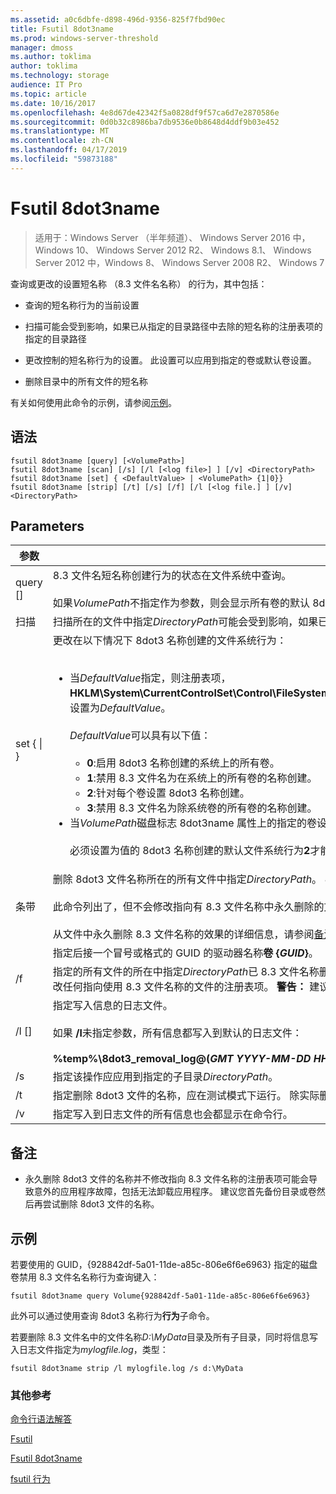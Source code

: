 ```yaml
---
ms.assetid: a0c6dbfe-d898-496d-9356-825f7fbd90ec
title: Fsutil 8dot3name
ms.prod: windows-server-threshold
manager: dmoss
ms.author: toklima
author: toklima
ms.technology: storage
audience: IT Pro
ms.topic: article
ms.date: 10/16/2017
ms.openlocfilehash: 4e8d67de42342f5a0828df9f57ca6d7e2870586e
ms.sourcegitcommit: 0d0b32c8986ba7db9536e0b8648d4ddf9b03e452
ms.translationtype: MT
ms.contentlocale: zh-CN
ms.lasthandoff: 04/17/2019
ms.locfileid: "59873188"
---
```

# <a name="fsutil-8dot3name"></a>Fsutil 8dot3name

>适用于：Windows Server （半年频道）、 Windows Server 2016 中，Windows 10、 Windows Server 2012 R2、 Windows 8.1、 Windows Server 2012 中，Windows 8、 Windows Server 2008 R2、 Windows 7

查询或更改的设置短名称 （8.3 文件名名称） 的行为，其中包括：

-   查询的短名称行为的当前设置

-   扫描可能会受到影响，如果已从指定的目录路径中去除的短名称的注册表项的指定的目录路径

-   更改控制的短名称行为的设置。 此设置可以应用到指定的卷或默认卷设置。

-   删除目录中的所有文件的短名称

有关如何使用此命令的示例，请参阅[示例](#BKMK_examples)。

## <a name="syntax"></a>语法

```
fsutil 8dot3name [query] [<VolumePath>]
fsutil 8dot3name [scan] [/s] [/l [<log file>] ] [/v] <DirectoryPath>
fsutil 8dot3name [set] { <DefaultValue> | <VolumePath> {1|0}}
fsutil 8dot3name [strip] [/t] [/s] [/f] [/l [<log file.] ] [/v] <DirectoryPath>
```

## <a name="parameters"></a>Parameters

|参数|描述|
|-------------|---------------|
|query [<VolumePath>]|8.3 文件名短名称创建行为的状态在文件系统中查询。<br /><br />如果*VolumePath*不指定作为参数，则会显示所有卷的默认 8dot3name 创建行为设置。|
|扫描 <DirectoryPath>|扫描所在的文件中指定*DirectoryPath*可能会受到影响，如果已从文件名称中去除 8.3 短名称的注册表项。|
|set { <DefaultValue> &#124; <VolumePath>}|更改在以下情况下 8dot3 名称创建的文件系统行为：<br /><br /><ul><li>当*DefaultValue*指定，则注册表项， **HKLM\System\CurrentControlSet\Control\FileSystem\NtfsDisable8dot3NameCreationNtfsDisable8dot3NameCreationNtfsDisable8dot3NameCreation**，设置为*DefaultValue*。<br /><br />    *DefaultValue*可以具有以下值：<br /><br /><ul><li>**0**:启用 8dot3 名称创建的系统上的所有卷。</li><li>**1**:禁用 8.3 文件名为在系统上的所有卷的名称创建。</li><li>**2**:针对每个卷设置 8dot3 名称创建。</li><li>**3**:禁用 8.3 文件名为除系统卷的所有卷的名称创建。</li></ul></li><li>当*VolumePath*磁盘标志 8dot3name 属性上的指定的卷设置为启用 8dot3 指定卷的名称创建的指定 (**0**) 或一组要在禁用 8.3 文件名名称创建指定卷 (**1**)。<br /><br />    必须设置为值的 8dot3 名称创建的默认文件系统行为**2**才能启用或禁用 8.3 文件名指定卷的名称创建。</li></ul>|
|条带 <DirectoryPath>|删除 8dot3 文件名称所在的所有文件中指定*DirectoryPath*。 8.3 文件名文件名称不删除任何文件位置*DirectoryPath*组合文件名称包含超过 260 个字符。<br /><br />此命令列出了，但不会修改指向有 8.3 文件名称中永久删除的文件的注册表项。<br /><br />从文件中永久删除 8.3 文件名称的效果的详细信息，请参阅[备注](Fsutil-8dot3name.md#BKMK_remarks)。|
|<VolumePath>|指定后接一个冒号或格式的 GUID 的驱动器名称**卷 {***GUID***}**。|
|/f|指定的所有文件的所在中指定*DirectoryPath*已 8.3 文件名称删除，即使有指向使用 8dot3 文件名称的文件的注册表项。 在这种情况下，该操作删除 8.3 文件名称，但不修改任何指向使用 8.3 文件名称的文件的注册表项。 **警告：** 建议您备份你的目录或卷之前使用 **/f**参数因为它可能会导致意外的应用程序故障，包括无法卸载程序。|
|/l [<log file>]|指定写入信息的日志文件。<br /><br />如果 **/l**未指定参数，所有信息都写入到默认的日志文件：<br /><br />**%temp%\8dot3_removal_log@(***GMT YYYY-MM-DD HH-MM-SS***).log**|
|/s|指定该操作应应用到指定的子目录*DirectoryPath*。|
|/t|指定删除 8dot3 文件的名称，应在测试模式下运行。 除实际删除 8.3 文件名称的所有操作都执行。 测试模式可用于发现的注册表项指向使用 8.3 文件名称的文件。|
|/v|指定写入到日志文件的所有信息也会都显示在命令行。|

## <a name="BKMK_remarks"></a>备注

-   永久删除 8dot3 文件的名称并不修改指向 8.3 文件名称的注册表项可能会导致意外的应用程序故障，包括无法卸载应用程序。 建议您首先备份目录或卷然后再尝试删除 8dot3 文件的名称。

## <a name="BKMK_examples"></a>示例
若要使用的 GUID，{928842df-5a01-11de-a85c-806e6f6e6963} 指定的磁盘卷禁用 8.3 文件名名称行为查询键入：

```
fsutil 8dot3name query Volume{928842df-5a01-11de-a85c-806e6f6e6963}
```

此外可以通过使用查询 8dot3 名称行为**行为**子命令。

若要删除 8.3 文件名中的文件名称*D:\MyData*目录及所有子目录，同时将信息写入日志文件指定为*mylogfile.log*，类型：

```
fsutil 8dot3name strip /l mylogfile.log /s d:\MyData
```

### <a name="additional-references"></a>其他参考
[命令行语法解答](Command-Line-Syntax-Key.md)

[Fsutil](Fsutil.md)

[Fsutil 8dot3name](Fsutil-8dot3name.md)

[fsutil 行为](Fsutil-behavior.md)


